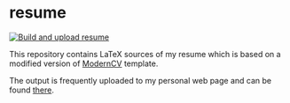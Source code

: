 # resume

[![Build and upload resume](https://github.com/kirillbobyrev/resume/workflows/Build%20and%20upload%20resume/badge.svg)](https://github.com/kirillbobyrev/resume/actions?query=workflow%3A%22Build+and+upload+resume%22)

This repository contains LaTeX sources of my resume which is based on a modified
version of [ModernCV](https://github.com/xdanaux/moderncv) template.

The output is frequently uploaded to my personal web page and can be found
[there](https://kirillbobyrev.github.io/resources/Resume-Kirill-Bobyrev.pdf).
